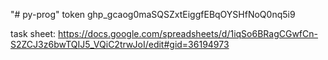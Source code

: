 "# py-prog" 
token 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

task sheet: https://docs.google.com/spreadsheets/d/1iqSo6BRagCGwfCn-S2ZCJ3z6bwTQIJ5_VQiC2trwJoI/edit#gid=36194973
